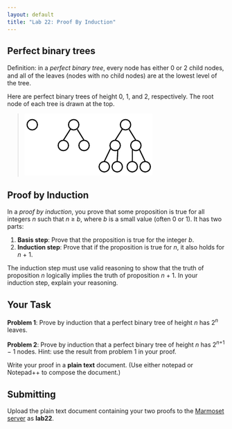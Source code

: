 ```yaml
---
layout: default
title: "Lab 22: Proof By Induction"
---
```


## Perfect binary trees

Deﬁnition: in a *perfect binary tree*, every node has either 0 or 2 child nodes, and all of the leaves (nodes with no child nodes) are at the lowest level of the tree.

Here are perfect binary trees of height 0, 1, and 2, respectively. The root node of each tree is drawn at the top.

> ![image](images/lab22/binTrees.png)

## Proof by Induction

In a *proof by induction*, you prove that some proposition is true for all integers *n* such that *n* ≥ *b*, where *b* is a small value (often 0 or 1). It has two parts:

1.  **Basis step**: Prove that the proposition is true for the integer *b*.
2.  **Induction step**: Prove that if the proposition is true for *n*, it also holds for *n* + 1.

The induction step must use valid reasoning to show that the truth of proposition *n* logically implies the truth of proposition *n* + 1. In your induction step, explain your reasoning.

## Your Task

**Problem 1**: Prove by induction that a perfect binary tree of height *n* has 2<sup><i>n</i></sup> leaves.

**Problem 2**: Prove by induction that a perfect binary tree of height *n* has 2<sup><i>n</i>+1</sup> − 1 nodes. Hint: use the result from problem 1 in your proof.

Write your proof in a **plain text** document. (Use either notepad or Notepad++ to compose the document.)

## Submitting

Upload the plain text document containing your two proofs to the [Marmoset server](https://cs.ycp.edu/marmoset/) as **lab22**.

